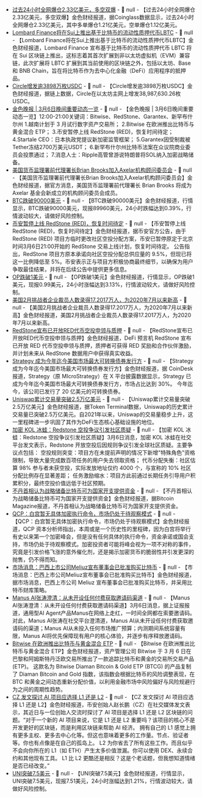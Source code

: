 - [过去24小时全网爆仓2.33亿美元，多空双爆]() - 📰 null - 【过去24小时全网爆仓2.33亿美元，多空双爆】金色财经报道，据Coinglass数据显示，过去24小时全网爆仓2.33亿美元，其中多单爆仓1.21亿美元，空单爆仓1.12亿美元。
- [Lombard Finance将在Sui上推出基于比特币的流动性质押代币LBTC](https://www.coindesk.com/business/2025/03/06/lombard-finance-to-launch-its-liquid-staking-bitcoin-token-lbtc-on-sui?utm_term=organic&utm_medium=social&utm_content=editorial&utm_source=twitter&utm_campaign=coindesk_main) - 📰 null - 【Lombard Finance将在Sui上推出基于比特币的流动性质押代币LBTC】金色财经报道，Lombard Finance 宣布基于比特币的流动性质押代币 LBTC 将在 Sui 区块链上推出，这标志着其首次扩展到非以太坊虚拟机（EVM）兼容链，此次扩展将 LBTC 扩展到其当前使用的区块链之外，包括以太坊、Base 和 BNB Chain，旨在将比特币作为去中心化金融（DeFi）应用程序的抵押品。
- [Circle增发逾3898万枚USDC]() - 📰 null - 【Circle增发逾3898万枚USDC】金色财经报道，据链上数据，Circle在以太坊主网上增发38,987,630.26枚USDC。
- [金色晚报 | 3月6日晚间重要动态一览]() - 📰 null - 【金色晚报 | 3月6日晚间重要动态一览】12:00-21:00关键词：Bitwise、RedStone、Garantex、新罕布什尔州 
1.越南计划于 3 月试行数字资产交易所； 
2.Bitwise 在欧洲推出比特币与黄金混合 ETP； 
3.币安暂停上线 RedStone (RED)，恢复时间待定； 
4.Startale CEO：日本执政党提议新加密监管框架； 
5.Garantex因受制裁被Tether冻结2700万美元USDT； 
6.新罕布什尔州比特币法案在众议院商业委员会投票通过； 
7.消息人士：Ripple高管曾游说特朗普将SOL纳入加密战略储备。
- [美国货币监理署前代理署长Brian Brooks加入Axelar机构顾问委员会]() - 📰 null - 【美国货币监理署前代理署长Brian Brooks加入Axelar机构顾问委员会】金色财经报道，据官方消息，美国货币监理署前代理署长 Brian Brooks 将成为 Axelar 基金会新成立的机构顾问委员会成员。
- [BTC跌破90000美元]() - 📰 null - 【BTC跌破90000美元】金色财经报道，行情显示，BTC跌破90000美元，现报89960美元，24小时跌幅达到0.39%，行情波动较大，请做好风险控制。
- [币安暂停上线 RedStone (RED)，恢复时间待定](https://www.binance.com/en/support/announcement/detail/41dee7fdc3fd478691a4180c3d37d132) - 📰 null - 【币安暂停上线 RedStone (RED)，恢复时间待定】金色财经报道，据币安官方公告，由于 RedStone (RED) 项目方临时更改社区空投分配方案，币安已暂停原定于北京时间3月6日21:00开始的 RedStone 交易上线计划，恢复时间待定。 
公告指出，RedStone 项目方原本承诺向社区空投分配总供应量的 9.5%，但现已将这一比例降低至 5%。币安表示正与项目方积极协商最终细节，以确保为用户争取最佳结果，并将在后续公告中提供更多信息。
- [OP跌破1美元]() - 📰 null - 【OP跌破1美元】金色财经报道，行情显示，OP跌破1美元，现报0.99美元，24小时涨幅达到3.13%，行情波动较大，请做好风险控制。
- [美国2月挑战者企业裁员人数录得17.2017万人，为2020年7月以来新高]() - 📰 null - 【美国2月挑战者企业裁员人数录得17.2017万人，为2020年7月以来新高】金色财经报道，美国2月挑战者企业裁员人数录得17.2017万人，为2020年7月以来新高。
- [RedStone宣布已开放RED代币空投申领与质押](https://x.com/redstone_defi/status/1897623657213743331) - 📰 null - 【RedStone宣布已开放RED代币空投申领与质押】金色财经报道，DeFi 预言机 RedStone 宣布已开放 RED 代币空投申领与质押，质押者可获得 RED 奖励和合作伙伴激励，并计划未来从 RedStone 数据用户中获得真实收益。
- [Strategy 成为今年迄今美国市场最大可转换债券发行方]() - 📰 null - 【Strategy 成为今年迄今美国市场最大可转换债券发行方】金色财经报道，据 CoinDesk 报道，Strategy（原 MIcroStrategy）在 X 平台披露数据显示，Strategy 已成为今年迄今美国市场最大可转换债券发行方，市场占比达到 30%。 今年迄今，该公司已发行了 20 亿美元的可转换债券。
- [Uniswap累计交易量突破2.5万亿美元]() - 📰 null - 【Uniswap累计交易量突破2.5万亿美元】金色财经报道，据Token Terminal数据，Uniswap的历史累计交易量已突破2.5万亿美元。自2021年以来，Uniswap的交易量稳步上升，这一里程碑进一步巩固了其作为DeFi生态核心基础设施的地位。
- [加密 KOL 冰蛙：Redstone 空投争议引发社区质疑]() - 📰 null - 【加密 KOL 冰蛙：Redstone 空投争议引发社区质疑】3月6日消息，加密 KOL 冰蛙在社交平台发文表示，Redstone 开放空投后因规则争议引发全球社区质疑。主要争议点包括： 空投规则突变：项目方在未提前声明的情况下新增"特殊角色"资格限制，导致大量完成数百项任务的用户失去领取资格； 代币分配失衡：社区估算 98% 参与者未获空投，实际发放地址仅约 4000 个，与宣称的 10% 社区分配比例存在显著差距； 任务激励缩水：项目方此前通过长期任务引导用户积累积分，最终空投价值远低于社区预期。
- [不丹首相认为战略储备比特币可为国家开支提供资金]() - 📰 null - 【不丹首相认为战略储备比特币可为国家开支提供资金】金色财经报道，据Bitcoin Magazine报道，不丹首相认为战略储备比特币可为国家开支提供资金。
- [QCP：白宫暂无具体加密执行命令，市场仍处于待观察模式](https://www.theblock.co/post/344880/world-liberty-financial-eth-wbtc-move-white-house-crypto-summit?utm_source=twitter&utm_medium=social) - 📰 null - 【QCP：白宫暂无具体加密执行命令，市场仍处于待观察模式】金色财经报道，QCP 资本分析师指出，本周或是一个历史性的里程碑，因为白宫将举行有史以来第一个加密峰会，但是没有任何具体的执行命令，资金承诺或国会支持，市场仍处于待观察模式。加密投资者可能将峰会视为一项不对称的事件，究竟是引发价格飞涨的意外催化剂，还是揭示加密货币的脆弱性并引发更深的抛售，仍不得而知。
- [市场消息：巴西上市公司Meliuz宣布董事会已批准购买比特币](https://x.com/DeItaone/status/1897611369085644999) - 📰 null - 【市场消息：巴西上市公司Meliuz宣布董事会已批准购买比特币】金色财经报道，据市场消息，巴西上市公司 Meliuz 宣布董事会已批准购买比特币，并采用比特币财库策略。
- [Manus AI张涛澄清：从未开设任何付费获取邀请码渠道]() - 📰 null - 【Manus AI张涛澄清：从未开设任何付费获取邀请码渠道】3月6日消息，据上证报报道，通用型AI Agent产品Manus在网络上走红，一时间全网都在索要邀请码。对此，Manus AI张涛在社交平台澄清道，Manus AI从未开设任何付费获取邀请码的渠道；Manus AI从未投入任何市场推广预算；内测期间系统容量有限，Manus AI将优先保障现有用户的核心体验，并逐步有序释放邀请码。
- [Bitwise 在欧洲推出比特币与黄金混合 ETP](https://www.coindesk.com/markets/2025/03/06/bitwise-debuts-bitcoin-and-gold-etp-in-europe) - 📰 null - 【Bitwise 在欧洲推出比特币与黄金混合 ETP】金色财经报道，资产管理公司 Bitwise 于 3 月 6 日在巴黎和阿姆斯特丹泛欧交易所推出了一款追踪比特币和黄金的交易所交易产品(ETP)。 
这款名为 Bitwise Diaman Bitcoin & Gold ETP (BTCG) 的产品复制了 Diaman Bitcoin and Gold 指数，该指数会根据比特币的风险调整表现，在 BTC 和黄金之间动态重新分配价值，以利用金融市场中风险偏好与风险规避行为之间的周期性趋势。
- [CZ 发文探讨 AI 项目应选择 L1 还是 L2]() - 📰 null - 【CZ 发文探讨 AI 项目应选择 L1 还是 L2】金色财经报道，币安创始人赵长鹏（CZ）在社交媒体发文表示，其近日与一位创始人交流时探讨了 AI 项目是选择 L1 还是 L2 区块链的问题。“对于一个新的 AI 项目来说，它是 L1 还是 L2 重要吗？该项目的核心不是开发更好的区块链，而是利用区块链来帮助 AI 经济。 
拥有自己的 L1 感觉上拥有更多主权、更多去中心化等。但这也意味着更多的工作量。节点、验证者等。你也有点像是在自己的孤岛上。 
L2 为你省去了所有这些工作。而且似乎不会向你所在的 L1（如 ETH）产生太多价值泄漏。你可以使用 DEX、永续合约和其他现有工具。 
L1 比 L2 更酷还是相反？这是个老话题，但我想知道情绪是否已经改变。”
- [UNI突破7.5美元]() - 📰 null - 【UNI突破7.5美元】金色财经报道，行情显示，UNI突破7.5美元，现报7.51美元，24小时涨幅达到1.21%，行情波动较大，请做好风险控制。
